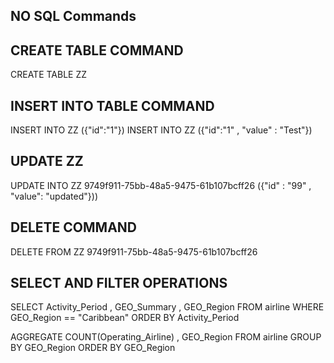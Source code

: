 ## NO SQL Commands 

## CREATE TABLE COMMAND

CREATE TABLE ZZ

## INSERT INTO TABLE COMMAND

INSERT INTO ZZ ({"id":"1"})
INSERT INTO ZZ ({"id":"1" , "value" : "Test"})


## UPDATE ZZ

UPDATE INTO ZZ 9749f911-75bb-48a5-9475-61b107bcff26 ({"id" : "99" , "value": "updated"}))


## DELETE COMMAND

DELETE FROM ZZ 9749f911-75bb-48a5-9475-61b107bcff26

## SELECT AND FILTER OPERATIONS

SELECT Activity_Period , GEO_Summary , GEO_Region FROM airline WHERE GEO_Region == "Caribbean" ORDER BY Activity_Period


AGGREGATE COUNT(Operating_Airline) , GEO_Region FROM airline GROUP BY GEO_Region ORDER BY GEO_Region




